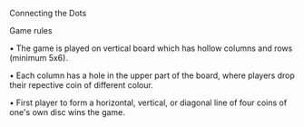 Connecting the Dots

Game rules

• The game is played on vertical board which has hollow columns and rows
(minimum 5x6).

• Each column has a hole in the upper part of the board, where players drop their
repective coin of different colour.

• First player to form a horizontal, vertical, or diagonal line of four coins of one's
own disc wins the game.
